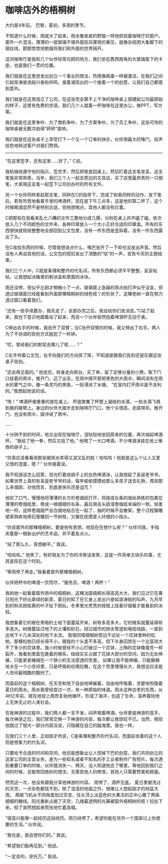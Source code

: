 # 咖啡店外的梧桐树


大约是4年前。
巴黎，夏初，多雨的季节。

不知道什么时候，雨就大了起来，雨水像发疯的野猫一样地抓挠着咖啡厅的窗户。窗外一片混沌，薄薄的一层玻璃不堪外面狂风骤雨的重压，就像杂技团大象脚下的钢丝线，颤颤悠悠地勉强将我们和外面的世界隔开。

这间咖啡厅是我和几个伙伴经常光顾的地方，我们坐在靠西南角的大玻璃窗下的卡座，也是我们一贯的位置。

我们就是在这里迸发出创立一个事业的想法，热情像病毒一样被激活，在我们之间引起惊涛骇浪般兴奋和共鸣，接着涌现出的一个接着一个的创意，让我们自己都感到意外。

我们就是在这里成立了公司，在这张完全算不上干净的咖啡桌上搭建起公司最原始的样子，这里有免费的空调，我们几个人就着一杯咖啡在这里办公，做PPT，写方案。

我们就是在这里争吵，为了商机争吵，为了方案争吵，为了员工争吵，这张可怜的咖啡桌被无数次拍得“砰砰”直响。

我们就是在这张桌子上享受打下一个又一个订单的快乐，伙伴用最大的嗓门，绘声绘色地转述客户对我们赞扬。

------

“在这里签字，还有这里……好了。”  C说。

我机械地遵守他的指示，签完字，然后把笔放回桌上。然后盯着这支笔发呆，这支笔我非常熟悉，当年，我们三个人一起去旁边的文具店，买了店里最昂贵的一只钢笔，大家用这支笔一起签下公司创办时的所有文件。

另一个伙伴同样拿起那支笔，同样在C的指导下，完成了和我同样的动作，放下笔后，若有所思地看着手里的啤酒杯。现在是下午三点多，这是他的第二杯了，这个时候喝酒显然不是特别合适，但他想喝点，其他人都没有拦着。

C把那些在我看来乱七八糟的文件工整地分成几摞，分别在桌上并齐磕了磕，依次放入几个不同颜色的文件夹，各种印章放入一个大小正好合适的印章盒。所有的东西很快就规规整整地全部回到公文包里，没有一件东西是歪斜着，没有一件东西露出了头。

在C收拾东西的时候，尽管我想说点什么，嘴巴张开了一下却也没发出声音。然后没有人再说其他的话，公文包的搭扣发出了清脆的“哒”的一声，宣告今天的主题结束。

我们三个人中，C就是条理和整齐的代名词，所有东西都必须平平整整，妥妥帖帖，让我想起冰箱里的制冰盒和里面的冰块。

雨还没停，但似乎比刚才稍微小了一点，玻璃窗上急躁的雨点拍打声似乎没变，但透过玻璃窗已经能看到外面那棵梧桐树的绿色枝丫的形状了。这棵老树一直在努力透过窗口看着我们。

“还有一些手续要办，我先走了，全部办完之后，我会给你们发消息。”C站了起来，我也下意识地跟着站了起来，而另一个伙伴依然抱着啤酒杯无动于衷。

C伸出右手的时候，我张开了双臂；当C张开双臂的时候，我又伸出了右手。两人为了不协调的告别方式尴尬了一秒钟。

“哎，曾经我们的默契去哪儿了呢……？”

C左手拎着公文包，右手向我们的方向挥了挥，不知道是跟我们告别还是在跟这张桌子告别。

“还会再见面的。” 他说完，转身走向柜台，买了单，留了足够分量的小费。取下门口挂着的雨伞，推开门，迈了出去，在雨中撑开那把黑色的大雨伞，瞬间消失在雨水的雾气之中。像一条灵巧的黑鱼，一跃滑进了水塘。
“在室内打开雨伞是不吉利的。”我想起他说的话。

“啪！” 啤酒杯被重重的放在桌上。
杯底聚集了杯壁上凝结的水滴，一些水滴飞溅到我的胳臂上。身边的伙伴大踏步走到咖啡厅门口，他个头很高，走路带风，推开门，也没有雨伞，就冲进了雨中。

……

十分钟不到的时间，他又出现在咖啡厅，湿哒哒地坐回原来的位置，再次端起啤酒杯。
“我给了他一拳，然后又抱了他。” 他喝了一大口啤酒，不少啤酒沫挂在他上嘴唇的胡子上。

“你真应该看看他那张被雨水弄得又湿又乱的脸！哈哈哈！他就是这么个让人又爱又恨的混蛋，嗯？” 伙伴接着说。

我不知道该怎么回答，目光盯着他胡子上的白色啤酒沫，让我想起了圣诞老爷爷。如果世界上真的有圣诞老爷爷的话，每年偷偷摸摸给那么多孩子送去礼物，爬进那么多烟囱，对他而言，到底是快乐还是诅咒？

他叹了口气，慢慢地将薄薄的长方形卷烟纸打开，将搓成长条的烟丝熟练的包裹在薄薄的卷烟纸里，卷成一根细细的长条，最后用舌头舔湿卷烟纸末端的一侧，轻柔地一捋，这样卷烟就严丝合缝地贴合在一起了，抽的时候不会散架，整个过程像雕塑家熟练地用石膏雕刻一节树枝，又像在抚摸爱人纤细的小指头。

“你说窗外的那棵梧桐树，要是他有思想，他现在在想什么呢？” 伙伴问我，手指夹着那一根新出炉的艺术品，并不着急点火。

“站了那么久，真想躺平。” 我说。

“哈哈哈。” 他笑了，有好朋友为了你的冷笑话发笑，这是一件简单又快乐的事，尤其是现在这个时刻。

“等雨停了再走。”我看着窗外那棵梧桐树。

伙伴把杯中的啤酒一饮而尽，“服务员，啤酒！两杯！”

我和他一起看着窗外雨中的梧桐树，这棵法国梧桐长得高高大大，我们见过它在春日阳光下挤出翠绿的新芽，夏日的知了在它身上发出兴奋如浪涛般的叫声，九月早到的秋风把枯黄的叶子扯下把玩，冬季里光秃秃的枝桠上挂着仔细看才能看到的冰柱。

我想象着它的根在黑暗的土地下面蔓延开来，树有多高多大，它的根系就蔓延得有多庞大。树根蔓延过地下的土壤和砂石，绕过城市的排水管道和电缆线路，一直到达地下十几米深处的地下水流。
我很同情梧桐树旁边不远处一个花钵里种的松柏，那棵松柏已经长得不小，跟我的个头差不多高，但下半身囚禁在一个比篮球大不了多少的花钵里。我小时候曾经不小心打破过一个花钵，土陶的花钵像蛋壳一样裂开，我看到里面包裹着的根系，结结实实占据了花钵大部分的空间，因为无处伸展，只能紧紧蜷缩在一个狭小的无法穿透的壳里。
如果让我不能伸展，只能静静地关在一个小空间里，只是呼吸和吃喝拉撒，在这个壳里慢慢长大，我想这应该是人世间最残酷的酷刑了。

而面前的这个梧桐树，在天空和地下自由地伸展着，自由地呼吸着，贪婪地吮吸着夏日的雨水。雨水我曾经尝过一次，有一种原始的味道。雨水这种古老的东西，从46亿年前，就在地球上周而复始地循环，形成了海洋，创造了生命，滋养着陆地上无休无止的人类社会。

在我神游的过程中，我们两人都一言不发，闷声喝着啤酒。伙伴更是神游的高手，每次神游之后，我们常常交换一下神游的内容，每次都让我惊叹不已。当然，相信他跳过了很大一部分内容没说，只隐藏在自己的脑海里。我也一样。

在我们三个人里，正如刚才所说，C是条理和整齐的代名词，而面前坐着的这个人则是想象力的代名词，

只要给予合适的时间和空间，他总能想象出让人惊掉下巴的创意，我们共同创立的这家公司的主营业务，是为一些知名或者不知名的手工业者制作广告短片。每次遇到重要订单的时候，伙伴就消失一、两天，没人知道他去了哪里。等他回到我们之间的时候，总能带回绝妙的想法，无需其他人的修改，其他人只需要赞美和佩服。

然而这一次，他没有跟我分享他神游的内容。
雨停了，酒杯见底。
夏日里被洗过的天空，一点杂色都找不到，除了湿湿的地面之外，很难让人想起刚才的倾盆大雨。
两架飞机从不同角度划过天空，往头顶上淡蓝色的大果冻的正中心撒了两条细细的糖线。阳光重新占据了天空，几缕最透明的光幕被窗外梧桐树的枝丫拉扯下来，知了突然想起来慌张地忙着高唱。

“很高兴能够一起经历这段经历。雨已经停了，希望你能在另外一个国家过上你想要的生活。” 伙伴说。

“我也是，我会想你们的。” 我说。

“希望我们能再见到。” 他说。

“一定会的，安托万。” 我说。